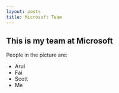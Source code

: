 ```yaml
---
layout: posts
title: Microsoft Team
---
```


## This is my team at Microsoft
People in the picture are:
- Arul
- Fai
- Scott
- Me
